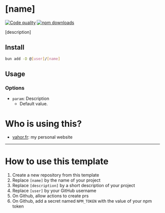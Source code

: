 # [name]

[![Code quality](https://github.com/[user]/[name]/actions/workflows/quality.yml/badge.svg)](https://github.com/[user]/[name]/actions/workflows/quality.yml)
[![npm downloads](https://img.shields.io/npm/dm/%40[user]%2F[name])](https://www.npmjs.com/package/@[user]/[name])


[description]

## Install

```bash
bun add -D @[user]/[name]
```

## Usage

### Options

- `param`: Description
  - Default value.

# Who is using this?

- [vahor.fr](https://github.com/Vahor/vahor.fr): my personal website

----

# How to use this template

1. Create a new repository from this template
2. Replace `[name]` by the name of your project
3. Replace `[description]` by a short description of your project
4. Replace `[user]` by your GitHub username
5. On Github, allow actions to create prs
6. On Github, add a secret named `NPM_TOKEN` with the value of your npm token
